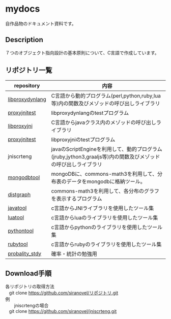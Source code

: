 mydocs
======
自作品物のドキュメント資料です。

## Description ##
７つのオブジェクト指向設計の基本原則について、C言語で作成しています。

## リポジトリ一覧 ##

|repository           |内容                                                                                   |
|-------------------|---------------------------------------------------------------------------------------|
|[libproxydynlang](proxydynlang/lib) |C言語から動的プログラム(perl,python,ruby,lua等)内の関数及びメゾッドの呼び出しライブラリ|
|[proxyjnitest](proxydynlang/test)   |libproxydynlangのtestプログラム                                                        |
|[libproxyjni](proxyjni/lib)         |C言語からjavaクラス内のメゾッドの呼び出しライブラリ                                    |
|[proxyjnitest](proxyjni/test)       |libproxyjniのtestプログラム                                                            |
|jniscrteng                          |javaのScriptEngineを利用して、動的プログラム(jruby,jython3,graaljs等)内の関数及びメゾッドの呼び出しライブラリ|
|[mongodbtool](mongodbtool/)         |mongoDBに、commons-math3を利用して、分布表のデータをmongodbに格納ツール。              |
|[distgraph](distgraph/)             |commons-math3を利用して、各分布のグラフを表示するプログラム                            |
|[javatool](javatool/)               |c言語からJNIライブラリを使用したツール集                                               |
|[luatool](luatool/)                 |c言語からluaのライブラリを使用したツール集                                             |
|[pythontool](pythontool/)           |c言語からpythonのライブラリを使用したツール集                                          |
|[rubytool](rubytool/)               |c言語からrubyのライブラリを使用したツール集                                            |
|[probality_stdy](probablty/)        |確率・統計の勉強用                                                                     |


## Download手順 ##

各リポジトリの取得方法  
    git clone https://github.com/siranovel/リポジトリ.git  
例  
　　jniscrtengの場合  
    git clone https://github.com/siranovel/jniscrteng.git  

